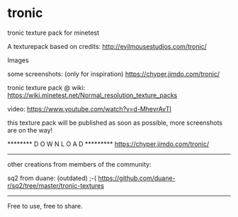 # tronic
tronic texture pack for minetest


A texturepack based on credits: http://evilmousestudios.com/tronic/

Images

some screenshots: (only for inspiration) https://chyper.jimdo.com/tronic/

tronic texture pack @ wiki: https://wiki.minetest.net/Normal_resolution_texture_packs

video: https://www.youtube.com/watch?v=d-MhevrAvTI

this texture pack will be published as soon as possible, more screenshots are on the way!

******** D O W N L O A D *********
https://chyper.jimdo.com/tronic/
**********************************

other creations from members of the community:

sq2 from duane: (outdated) ;-(
https://github.com/duane-r/sq2/tree/master/tronic-textures 


___________________________

Free to use, free to share.
